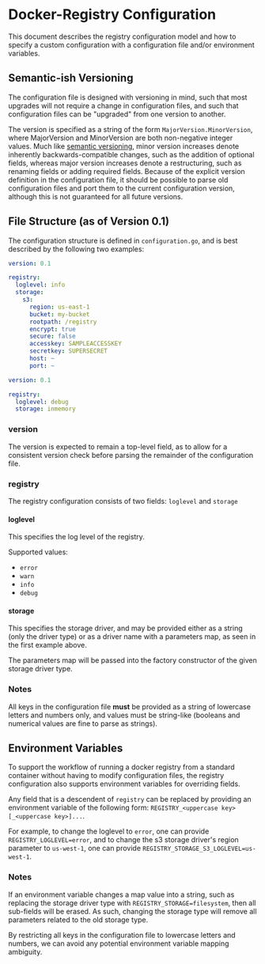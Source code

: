 Docker-Registry Configuration
=============================

This document describes the registry configuration model and how to specify a custom configuration with a configuration file and/or environment variables.

Semantic-ish Versioning
-----------------------

The configuration file is designed with versioning in mind, such that most upgrades will not require a change in configuration files, and such that configuration files can be "upgraded" from one version to another.

The version is specified as a string of the form `MajorVersion.MinorVersion`, where MajorVersion and MinorVersion are both non-negative integer values. Much like [semantic versioning](http://semver.org/), minor version increases denote inherently backwards-compatible changes, such as the addition of optional fields, whereas major version increases denote a restructuring, such as renaming fields or adding required fields. Because of the explicit version definition in the configuration file, it should be possible to parse old configuration files and port them to the current configuration version, although this is not guaranteed for all future versions.

File Structure (as of Version 0.1)
------------------------------------

The configuration structure is defined in `configuration.go`, and is best described by the following two examples:

```yaml
version: 0.1

registry:
  loglevel: info
  storage:
    s3:
      region: us-east-1
      bucket: my-bucket
      rootpath: /registry
      encrypt: true
      secure: false
      accesskey: SAMPLEACCESSKEY
      secretkey: SUPERSECRET
      host: ~
      port: ~
```

```yaml
version: 0.1

registry:
  loglevel: debug
  storage: inmemory
```

### version
The version is expected to remain a top-level field, as to allow for a consistent version check before parsing the remainder of the configuration file.

### registry
The registry configuration consists of two fields: `loglevel` and `storage`

#### loglevel
This specifies the log level of the registry.

Supported values:
* `error`
* `warn`
* `info`
* `debug`

#### storage
This specifies the storage driver, and may be provided either as a string (only the driver type) or as a driver name with a parameters map, as seen in the first example above.

The parameters map will be passed into the factory constructor of the given storage driver type.

### Notes

All keys in the configuration file **must** be provided as a string of lowercase letters and numbers only, and values must be string-like (booleans and numerical values are fine to parse as strings).

Environment Variables
---------------------

To support the workflow of running a docker registry from a standard container without having to modify configuration files, the registry configuration also supports environment variables for overriding fields.

Any field that is a descendent of `registry` can be replaced by providing an environment variable of the following form: `REGISTRY_<uppercase key>[_<uppercase key>]...`.

For example, to change the loglevel to `error`, one can provide `REGISTRY_LOGLEVEL=error`, and to change the s3 storage driver's region parameter to `us-west-1`, one can provide `REGISTRY_STORAGE_S3_LOGLEVEL=us-west-1`.

### Notes
If an environment variable changes a map value into a string, such as replacing the storage driver type with `REGISTRY_STORAGE=filesystem`, then all sub-fields will be erased. As such, changing the storage type will remove all parameters related to the old storage type.

By restricting all keys in the configuration file to lowercase letters and numbers, we can avoid any potential environment variable mapping ambiguity.
